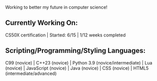 Working to better my future in computer science!




Currently Working On:
----
CS50X certification | Started: 6/15 | 1/12 weeks completed

Scripting/Programming/Styling Languages:
----
C99 (novice) | C++23 (novice) | Python 3.9 (novice/intermediate) | Lua (novice) | JavaScript (novice) | Java (novice) | CSS (novice) | HTML5 (intermediate/advanced)

<!---
NeptuneVoid/NeptuneVoid is a ✨ special ✨ repository because its `README.md` (this file) appears on your GitHub profile.
You can click the Preview link to take a look at your changes.
--->
